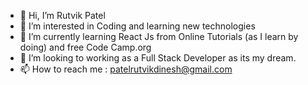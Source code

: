 - 👋 Hi, I’m Rutvik Patel
- 👀 I’m interested in Coding and learning new technologies
- 🌱 I’m currently learning React Js from Online Tutorials (as I learn by doing) and free Code Camp.org
- 💞️ I’m looking to working as a Full Stack Developer as its my dream.
- 📫 How to reach me : patelrutvikdinesh@gmail.com

<!---
pate0845/pate0845 is a ✨ special ✨ repository because its `README.md` (this file) appears on your GitHub profile.
You can click the Preview link to take a look at your changes.
--->
